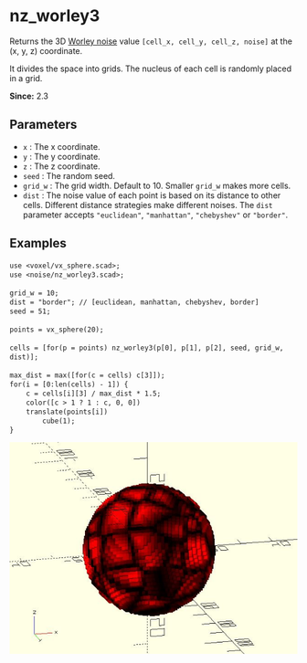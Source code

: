 # nz_worley3

Returns the 3D [Worley noise](https://en.wikipedia.org/wiki/Worley_noise) value `[cell_x, cell_y, cell_z, noise]` at the (x, y, z) coordinate. 

It divides the space into grids. The nucleus of each cell is randomly placed in a grid. 

**Since:** 2.3

## Parameters

- `x` : The x coordinate.
- `y` : The y coordinate.
- `z` : The z coordinate.
- `seed` : The random seed.
- `grid_w` : The grid width. Default to 10. Smaller `grid_w` makes more cells.
- `dist` : The noise value of each point is based on its distance to other cells. Different distance strategies make different noises. The `dist` parameter accepts `"euclidean"`, `"manhattan"`, `"chebyshev"` or `"border"`.

## Examples

    use <voxel/vx_sphere.scad>;
    use <noise/nz_worley3.scad>;

    grid_w = 10;
    dist = "border"; // [euclidean, manhattan, chebyshev, border] 
    seed = 51;

    points = vx_sphere(20);

    cells = [for(p = points) nz_worley3(p[0], p[1], p[2], seed, grid_w, dist)];

    max_dist = max([for(c = cells) c[3]]);
    for(i = [0:len(cells) - 1]) {
        c = cells[i][3] / max_dist * 1.5;
        color([c > 1 ? 1 : c, 0, 0])
        translate(points[i])
            cube(1);
    }

![nz_worley3](images/lib3x-nz_worley3-1.JPG)